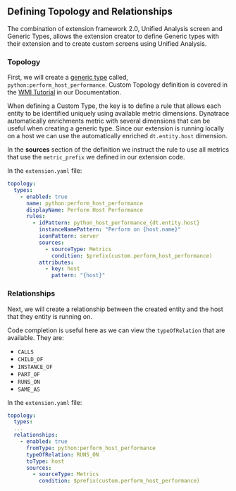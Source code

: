 ## Defining Topology and Relationships

The combination of extension framework 2.0, Unified Analysis screen and Generic Types, allows the extension creator to define Generic types with their extension and to create custom screens using Unified Analysis. 

### Topology

First, we will create a [generic type](https://docs.dynatrace.com/docs/extend-dynatrace/extend-topology#custom-topology-model) called, `python:perform_host_performance`. Custom Topology definition is covered in the [WMI Tutorial](https://docs.dynatrace.com/docs/extend-dynatrace/extensions20/data-sources/wmi-extensions/wmi-tutorial/wmi-tutorial-04) in our Documentation. 

When defining a Custom Type, the key is to define a rule that allows each entity to be identified uniquely using available metric dimensions. Dynatrace automatically enrichments metric with several dimensions that can be useful when creating a generic type. Since our extension is running locally on a host we can use the automatically enriched `dt.entity.host`  dimension.

In the **sources** section of the definition we instruct the rule to use all metrics that use the `metric_prefix` we defined in our extension code.

In the `extension.yaml` file:

```yaml
topology:
  types:
    - enabled: true
      name: python:perform_host_performance
      displayName: Perform Host Performance
      rules:
        - idPattern: python_host_performance_{dt.entity.host}
          instanceNamePattern: "Perform on {host.name}"
          iconPattern: server
          sources:
            - sourceType: Metrics
              condition: $prefix(custom.perform_host_performance)
          attributes:
            - key: host
              pattern: "{host}"
```

### Relationships

Next, we will create a relationship between the created entity and the host that they entity is running on. 

Code completion is useful here as we can view the `typeOfRelation`  that are available. They are:

- `CALLS`
- `CHILD_OF`
- `INSTANCE_OF`
- `PART_OF`
- `RUNS_ON`
- `SAME_AS`

In the `extension.yaml` file:
```yaml
topology:
  types:
  ...
  relationships:
    - enabled: true
      fromType: python:perform_host_performance
      typeOfRelation: RUNS_ON
      toType: host
      sources:
        - sourceType: Metrics
          condition: $prefix(custom.perform_host_performance)
```
